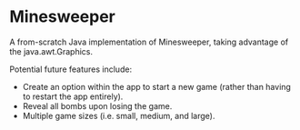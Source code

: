 # Minesweeper
A from-scratch Java implementation of Minesweeper, taking advantage of the java.awt.Graphics. 

Potential future features include:
* Create an option within the app to start a new game (rather than having to restart the app entirely).
* Reveal all bombs upon losing the game.
* Multiple game sizes (i.e. small, medium, and large). 